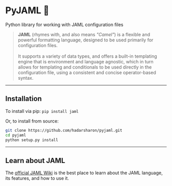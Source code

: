 # PyJAML 🐪

Python library for working with JAML configuration files

> **JAML** (rhymes with, and also means _"Camel"_) is a flexible and powerful formatting language, designed to be used
> primarily for configuration files.<br><br>
> It supports a variety of data types, and offers a built-in templating engine that is environment and language
> agnostic, which in turn allows for templating and conditionals to be used directly in the configuration file, using a
> consistent and concise operator-based syntax.

---

## Installation

To install via pip: `pip install jaml`

Or, to install from source:

```bash
git clone https://github.com/hadarsharon/pyjaml.git
cd pyjaml
python setup.py install
```

---

## Learn about JAML

The [official JAML Wiki]() is the best place to learn about the JAML language, its features, and how to use it. 